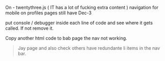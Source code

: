 

On - twentythree.js  ( IT has a lot of fucking extra content )
navigation for mobile on profiles pages
still have Dec-3

put console / debugger inside each line of code and see where it gets called. If not remove it. 


Copy another html code to bab page the nav not working. 


> Jay page and also check others have redundante li items in the nav bar. 
